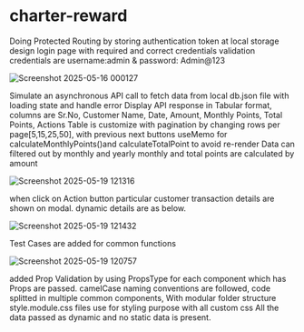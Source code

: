 # charter-reward
Doing Protected Routing by storing authentication token at local storage
design login page with required and correct credentials validation
credentials are username:admin & password: Admin@123

![Screenshot 2025-05-16 000127](https://github.com/user-attachments/assets/ec8f4ade-9eec-4396-a4dd-428b35c8b3d4)

Simulate an asynchronous API call to fetch data from local db.json file with loading state and handle error
Display API response in Tabular format, columns are Sr.No, Customer Name, Date, Amount, Monthly Points, Total Points, Actions
Table is customize with pagination by changing rows per page[5,15,25,50], with previous next buttons
useMemo for calculateMonthlyPoints()and calculateTotalPoint to avoid re-render
Data can filtered out by monthly and yearly
monthly and total points are calculated by amount

![Screenshot 2025-05-19 121316](https://github.com/user-attachments/assets/33b44041-4482-4064-8ec7-b7304e178f4d)

when click on Action button particular customer transaction details are shown on modal. dynamic details are as below.

![Screenshot 2025-05-19 121432](https://github.com/user-attachments/assets/253dca34-0ecf-4eb1-baa2-97306d98b080)

Test Cases are added for common functions

![Screenshot 2025-05-19 120757](https://github.com/user-attachments/assets/e9ca3a76-0ec6-45ee-873d-829f0a0acaae)

added Prop Validation by using PropsType for each component which has Props are passed.
camelCase naming conventions are followed, code splitted in multiple common components, With modular folder structure
style.module.css files use for styling purpose with all custom css
All the data passed as dynamic and no static data  is present.

